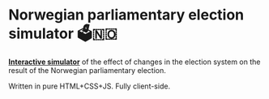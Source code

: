 # Norwegian parliamentary election simulator 🗳️🇳🇴

[**Interactive simulator**](https://hersle.github.io/valgsimulator/) of the effect of changes in the election system on the result of the Norwegian parliamentary election.

Written in pure HTML+CSS+JS. Fully client-side.
